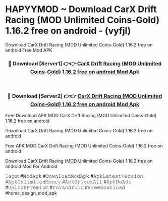 # HAPYYMOD ~ Download CarX Drift Racing (MOD Unlimited Coins-Gold) 1.16.2 free on android - (vyfjl)
Download CarX Drift Racing (MOD Unlimited Coins-Gold) 1.16.2 free on android Free Mod APK

<div align="center">
<h3>🔴 Download [Server1] 👉👉 <a href="https://apk-comot.site?title=CarX_Drift_Racing_(MOD_Unlimited_Coins-Gold)_1.16.2_free_on_android">CarX Drift Racing (MOD Unlimited Coins-Gold) 1.16.2 free on android Mod Apk</a></h3><br>

<h3>🔴 Download [Server2] 👉👉 <a href="https://apk-comot.site?title=CarX_Drift_Racing_(MOD_Unlimited_Coins-Gold)_1.16.2_free_on_android">CarX Drift Racing (MOD Unlimited Coins-Gold) 1.16.2 free on android Mod Apk</a></h3>
</div>


Free Download APK MOD CarX Drift Racing (MOD Unlimited Coins-Gold) 1.16.2 free on android

Download CarX Drift Racing (MOD Unlimited Coins-Gold) 1.16.2 free on android 

Free APK MOD CarX Drift Racing (MOD Unlimited Coins-Gold) 1.16.2 free on android 

Download CarX Drift Racing (MOD Unlimited Coins-Gold) 1.16.2 free on android Mod For Android

𝚃𝚊𝚐𝚜: #𝙼𝚘𝚍𝙰𝚙𝚔 #𝙳𝚘𝚠𝚗𝚕𝚘𝚊𝚍𝙼𝚘𝚍𝙰𝚙𝚔 #𝙰𝚙𝚔𝙻𝚊𝚝𝚎𝚜𝚝𝚅𝚎𝚛𝚜𝚒𝚘𝚗 #𝙰𝚙𝚔𝚄𝚗𝚕𝚒𝚖𝚒𝚝𝚎𝚍𝙼𝚘𝚗𝚎𝚢 #𝙰𝚙𝚔𝚄𝚗𝚕𝚘𝚌𝚔𝙰𝚕𝚕 #𝙰𝚙𝚔𝙽𝚘𝙰𝚍𝚜 #𝚄𝚗𝚕𝚘𝚌𝚔𝙿𝚛𝚎𝚖𝚒𝚞𝚖 #𝙵𝚘𝚛𝙰𝚗𝚍𝚛𝚘𝚒𝚍 #𝙵𝚛𝚎𝚎𝙳𝚘𝚠𝚗𝚕𝚘𝚊𝚍 #home_design_mod_apk